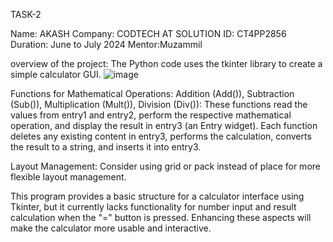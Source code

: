 TASK-2

Name: AKASH 
Company: CODTECH AT SOLUTION 
ID: CT4PP2856 
Duration: June to July 2024 
Mentor:Muzammil

overview of the project:
The Python code uses the tkinter library to create a simple calculator GUI. 
![image](https://github.com/urk23cs1156/CODTECH-TASK1/assets/153485340/0a0fef92-a8e2-4c3e-acac-274082cedbc2)


Functions for Mathematical Operations:
Addition (Add()), Subtraction (Sub()), Multiplication (Mult()), Division (Div()):
These functions read the values from entry1 and entry2, perform the respective mathematical operation, and display the result in entry3 (an Entry widget).
Each function deletes any existing content in entry3, performs the calculation, converts the result to a string, and inserts it into entry3.

Layout Management: Consider using grid or pack instead of place for more flexible layout management.

This program provides a basic structure for a calculator interface using Tkinter, but it currently lacks functionality for number input and result calculation when the "=" button is pressed. 
Enhancing these aspects will make the calculator more usable and interactive.

